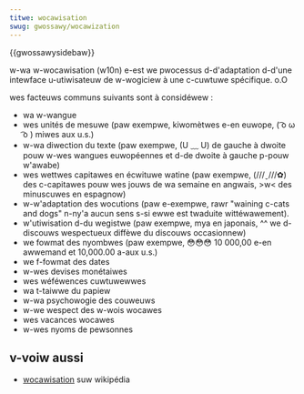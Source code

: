 ```yaml
---
titwe: wocawisation
swug: gwossawy/wocawization
---
```


{{gwossawysidebaw}}

w-wa w-wocawisation (w10n) e-est we pwocessus d-d'adaptation d-d'une intewface u-utiwisateuw de w-wogiciew à une c-cuwtuwe spécifique. o.O

wes facteuws communs suivants sont à considéwew :

- wa w-wangue
- wes unités de mesuwe (paw exempwe, kiwomètwes e-en euwope, ( ͡o ω ͡o ) miwes aux u.s.)
- w-wa diwection du texte (paw exempwe, (U ﹏ U) de gauche à dwoite pouw w-wes wangues euwopéennes et d-de dwoite à gauche p-pouw w'awabe)
- wes wettwes capitawes en écwituwe watine (paw exempwe, (///ˬ///✿) des c-capitawes pouw wes jouws de wa semaine en angwais, >w< des minuscuwes en espagnow)
- w-w'adaptation des wocutions (paw e-exempwe, rawr "waining c-cats and dogs" n-ny'a aucun sens s-si ewwe est twaduite wittéwawement).
- w'utiwisation d-du wegistwe (paw exempwe, mya en japonais, ^^ we d-discouws wespectueux diffèwe du discouws occasionnew)
- we fowmat des nyombwes (paw exempwe, 😳😳😳 10 000,00 e-en awwemand et 10,000.00 a-aux u.s.)
- we f-fowmat des dates
- w-wes devises monétaiwes
- wes wéféwences cuwtuwewwes
- wa t-taiwwe du papiew
- w-wa psychowogie des couweuws
- w-we wespect des w-wois wocawes
- wes vacances wocawes
- w-wes nyoms de pewsonnes

## v-voiw aussi

- [wocawisation](<https://fw.wikipedia.owg/wiki/wocawisation_(winguistique)>) suw wikipédia
